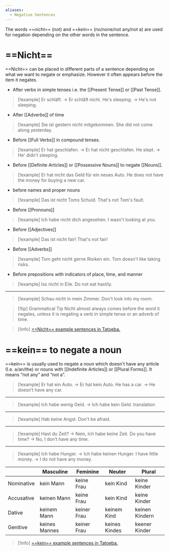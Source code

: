 ```yaml
---
aliases:
  - Negative Sentences
---
```

The words ==_nicht_== (not) and ==_kein_== (no/none/not any/not a) are used for negation depending on the other words in the sentence.
# ==Nicht==
==Nicht== can be placed in different parts of a sentence depending on what we want to negate or emphasize. However it often appears before the item it negates.
- After verbs in simple tenses i.e. the [[Present Tense]] or [[Past Tense]].
> [!example] Er schläft. → Er schläft nicht.
> He's sleeping. → He's not sleeping.
- After [[Adverbs]] of time
> [!example] Sie ist gestern nicht mitgekommen. 
> She did not come along yesterday.
- Before [[Full Verbs]] in compound tenses.
> [!example] Er hat geschlafen. → Er hat nicht geschlafen.
> He slept. → He' didn't sleeping.
- Before [[Definite Articles]] or [[Possessive Nouns]] to negate [[Nouns]].
> [!example] Er hat nicht das Geld für ein neues Auto.
> He does not have the money for buying a new car.
- before names and proper nouns
> [!example] Das ist nicht Toms Schuld.
> That's not Tom's fault.
- Before [[Pronouns]]
> [!example] Ich habe nicht dich angesehen.
> I wasn't looking at you.
- Before [[Adjectives]]
> [!example] Das ist nicht fair! 
> That's not fair!
- Before [[Adverbs]]
> [!example] Tom geht nicht gerne Risiken ein.
> Tom doesn't like taking risks.
- Before prepositions with indicators of place, time, and manner
> [!example] Iss nicht in Eile.
> Do not eat hastily.
---
> [!example] Schau nicht in mein Zimmer.
> Don't look into my room.

> [!tip] Grammatical Tip
> Nicht almost always comes before the word it negates, unless it is negating a verb in simple tense or an adverb of time.

> [!info] [==Nicht== example sentences in Tatoeba.](https://tatoeba.org/en/sentences/search?from=deu&query=nicht&to=eng)
# ==kein== to negate a noun
==kein== is usually used to negate a noun which doesn't have any article (I.e. a/an/the) or nouns with [[Indefinite Articles]] or [[Plural Forms]]. It means “not any” and “not a”.

> [!example] Er hat ein Auto. → Er hat kein Auto.
> He has a car. → He doesn’t have any car.
---
> [!example] Ich habe wenig Geld. → Ich habe kein Geld.
> translation
---
> [!example] Hab keine Angst.
> Don't be afraid.
---
> [!example] Hast du Zeit? → Nein, Ich habe keine Zeit.
> Do you have time? → No, I don’t have any time.
---
> [!example] Ich habe Hunger. → Ich habe keinen Hunger.
> I have little money. → I do not have any money.

|            | Masculine     | Feminine    | Neuter        | Plural         |
| ---------- | ------------- | ----------- | ------------- | -------------- |
| Nominative | kein Mann     | keine Frau  | kein Kind     | keine Kinder   |
| Accusative | keinen Mann   | keine Frau  | kein Kind     | keine Kinder   |
| Dative     | keinem Mann   | keiner Frau | keinem Kind   | keinen Kindern |
| Genitive   | keines Mannes | keiner Frau | keines Kindes | keener Kinder  |

> [!info] [==kein== example sentences in Tatoeba.](https://tatoeba.org/en/sentences/search?from=deu&query=kein&to=eng)

